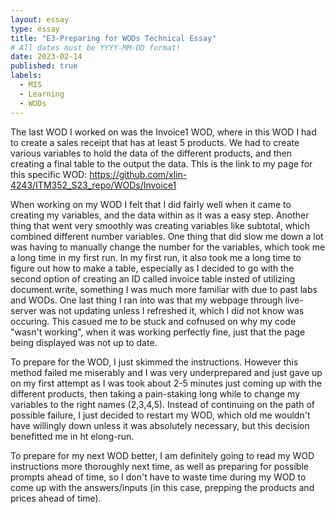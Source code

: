 ```yaml
---
layout: essay
type: essay
title: "E3-Preparing for WODs Technical Essay"
# All dates must be YYYY-MM-DD format!
date: 2023-02-14
published: true
labels:
  - MIS
  - Learning
  - WODs
---
```

The last WOD I worked on was the Invoice1 WOD, where in this WOD I had to create a sales receipt that has at least 5 products. We had to create various variables to hold the data of the different products, and then creating a final table to the output the data.
This is the link to my page for this specific WOD:
https://github.com/xlin-4243/ITM352_S23_repo/WODs/Invoice1

When working on my WOD I felt that I did fairly well when it came to creating my variables, and the data within as it was a easy step. Another thing that went very smoothly was creating variables like subtotal, which combined different number variables. One thing that did slow me down a lot was having to manually change the number for the variables, which took me a long time in my first run. In my first run, it also took me a long time to figure out how to make a table, especially as I decided to go with the second option of creating an ID called invoice table insted of utilizing document.write, something I was much more familiar with due to past labs and WODs. One last thing I ran into was that my webpage through live-server was not updating unless I refreshed it, which I did not know was occuring. This casued me to be stuck and cofnused on why my code "wasn't working", when it was working perfectly fine, just that the page being displayed was not up to date. 

To prepare for the WOD, I just skimmed the instructions. However this method failed me miserably and I was very underprepared and just gave up on my first attempt as I was took about 2-5 minutes just coming up with the different products, then taking a pain-staking long while to change my variables to the right names (2,3,4,5). Instead of continuing on the path of possible failure, I just decided to restart my WOD, which old me wouldn't have willingly down unless it was absolutely necessary, but this decision benefitted me in ht elong-run. 

To prepare for my next WOD better, I am definitely going to read my WOD instructions more thoroughly next time, as well as preparing for possible prompts ahead of time, so I don't have to waste time during my WOD to come up with the answers/inputs (in this case, prepping the products and prices ahead of time).
